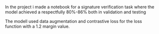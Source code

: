 In the project i made a notebook for a signature verification task where the model achieved a respectfully 80%-86% both in validation and testing

The modell used data augmentation and contrastive loss for the loss function with a 1.2 margin value.

